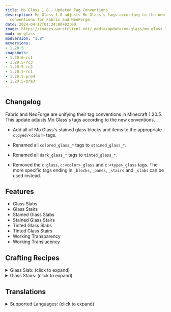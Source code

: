 ```yaml
---
title: Mo Glass 1.8 - Updated Tag Conventions
description: Mo Glass 1.8 adjusts Mo Glass's tags according to the new unified tag
  conventions for Fabric and NeoForge.
date: 2024-04-17T01:24:00+02:00
image: https://images.wurstclient.net/_media/update/mo-glass/mo_glass_1.8_540p.webp
mod: mo-glass
modversion: "1.8"
mcversions:
- 1.20.5
snapshots:
- 1.20.6-rc1
- 1.20.5-rc3
- 1.20.5-rc2
- 1.20.5-rc1
- 1.20.5-pre4
- 1.20.5-pre3
---
```

## Changelog

Fabric and NeoForge are unifying their tag conventions in Minecraft 1.20.5. This update adjusts Mo Glass's tags according to the new conventions.

- Add all of Mo Glass's stained glass blocks and items to the appropriate `c:dyed/<color>` tags.

- Renamed all `colored_glass_*` tags to `stained_glass_*`.

- Renamed all `dark_glass_*` tags to `tinted_glass_*`.

- Removed the `c:glass`, `c:<color>_glass` and `c:<type>_glass` tags. The more specific tags ending in `_blocks`, `_panes`, `_stairs` and `_slabs` can be used instead.

## Features

- Glass Slabs
- Glass Stairs
- Stained Glass Slabs
- Stained Glass Stairs
- Tinted Glass Slabs
- Tinted Glass Stairs
- Working Transparency
- Working Translucency

## Crafting Recipes

<details>
  <summary>Glass Slab: (click to expand)</summary>
  
  ![glass slab crafting recipe](https://user-images.githubusercontent.com/10100202/69957444-5a2ddc80-150b-11ea-8c8c-e2afc5d72fb7.png)  
  ![glass slab stonecutter recipe](https://user-images.githubusercontent.com/10100202/70445670-2a974b00-1a9c-11ea-9a09-46c304cd167b.png)
</details>

<details>
  <summary>Glass Stairs: (click to expand)</summary>
  
  ![glass stairs crafting recipe](https://user-images.githubusercontent.com/10100202/69957446-5bf7a000-150b-11ea-8e61-d189de63333d.png)  
  ![glass stairs stonecutter recipe](https://user-images.githubusercontent.com/10100202/70445677-2c610e80-1a9c-11ea-8e1b-108863b47124.png)
</details>

## Translations

<details>
  <summary>Supported Languages: (click to expand)</summary>

  - Chinese (Simplified/Mainland)
  - Chinese (Traditional/Taiwan)
  - English (US)
  - French (France)
  - German (Germany)
  - Italian (Italy)
  - Japanese (Japan)
  - Oshiwambo (Oshindonga)
  - Oshiwambo (Oshikwanyama)
  - Portuguese (Brazil)
  - Russian (Russia)
  - Spanish (Argentina)
  - Spanish (Chile)
  - Spanish (Ecuador)
  - Spanish (Spain)
  - Spanish (Mexico)
  - Spanish (Uruguay)
  - Spanish (Venezuela)
</details>
